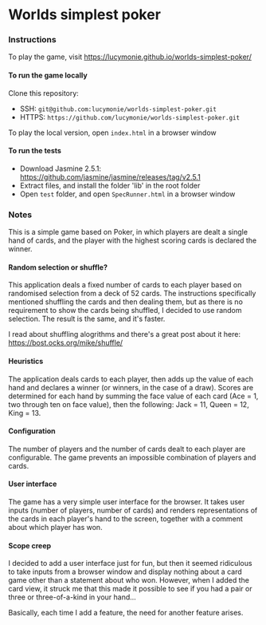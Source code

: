 # Worlds simplest poker

### Instructions
To play the game, visit https://lucymonie.github.io/worlds-simplest-poker/

#### To run the game locally
Clone this repository:
- SSH: `git@github.com:lucymonie/worlds-simplest-poker.git`
- HTTPS: `https://github.com/lucymonie/worlds-simplest-poker.git`

To play the local version, open `index.html` in a browser window

#### To run the tests
- Download Jasmine 2.5.1: https://github.com/jasmine/jasmine/releases/tag/v2.5.1
- Extract files, and install the folder 'lib' in the root folder
- Open `test` folder, and open `SpecRunner.html` in a browser window

### Notes
This is a simple game based on Poker, in which players are dealt a single hand of cards, and
the player with the highest scoring cards is declared the winner.

#### Random selection or shuffle?
This application deals a fixed number of cards to each player based on randomised
selection from a deck of 52 cards. The instructions specifically mentioned shuffling the
cards and then dealing them, but as there is no requirement to show the cards being shuffled,
I decided to use random selection. The result is the same, and it's faster.

I read about shuffling alogrithms and there's a great post about it here:
https://bost.ocks.org/mike/shuffle/

#### Heuristics
The application deals cards to each player, then adds up the value of each hand and declares a
winner (or winners, in the case of a draw). Scores are determined for each hand by summing the face
value of each card (Ace = 1, two through ten on face value), then the following: Jack = 11, Queen = 12,
King = 13.

#### Configuration
The number of players and the number of cards dealt to each player are configurable. The
game prevents an impossible combination of players and cards.

#### User interface
The game has a very simple user interface for the browser. It takes user inputs (number of players, number
of cards) and renders representations of the cards in each player's hand to the screen, together with a
comment about which player has won.

#### Scope creep
I decided to add a user interface just for fun, but then it seemed ridiculous to take inputs from a browser window and display nothing about a card game other than a statement about who won. However, when I added the card view, it struck me that this made it possible to see if you had a pair or three or three-of-a-kind in your hand...

Basically, each time I add a feature, the need for another feature arises.
